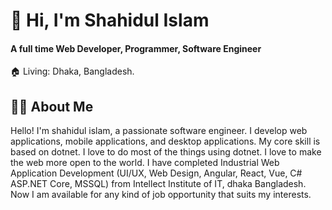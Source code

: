 # 👋 Hi, I'm Shahidul Islam
#### A full time Web Developer, Programmer, Software Engineer <br />
🏠 Living: Dhaka, Bangladesh. 

## 👨‍🏫 About Me
<p>Hello! I'm shahidul islam, a passionate software engineer. I develop web applications, mobile applications, and desktop applications. My core skill is based on dotnet. I love to do most of the things using dotnet. I love to make the web more open to the world. I have completed Industrial Web Application Development (UI/UX, Web Design, Angular, React, Vue, C# ASP.NET Core, MSSQL) from Intellect Institute of IT, dhaka Bangladesh. Now I am available for any kind of job opportunity that suits my interests.</p>
